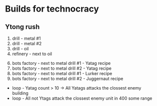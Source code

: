 # Builds for technocracy

## Ytong rush 

1. drill - metal #1
2. drill - metal #2
3. drill - oil
4. refinery - next to oil
<!-- 5. air factory - next to Control Core ATV recipe - later -->
6. bots factory - next to metal drill #1 - Yatag recipe
7. bots factory - next to metal drill #2 - Yatag recipe
8. bots factory - next to metal drill #1 - Lurker recipe
9. bots factory - next to metal drill #2 - Juggernaut recipe

- loop - Yatag count > 10 -> All Yatags attacks the clossest enemy building
- loop - All not Ytags attack the clossest enemy unit in 400 some range